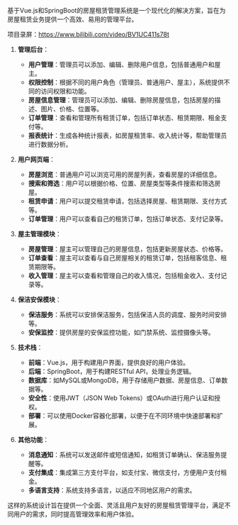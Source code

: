 ﻿基于Vue.js和SpringBoot的房屋租赁管理系统是一个现代化的解决方案，旨在为房屋租赁业务提供一个高效、易用的管理平台。

项目录屏：https://www.bilibili.com/video/BV1UC411s78t

1. **管理后台**：
   - **用户管理**：管理员可以添加、编辑、删除用户信息，包括普通用户和屋主。
   - **权限控制**：根据不同的用户角色（管理员、普通用户、屋主），系统提供不同的访问权限和功能。
   - **房屋信息管理**：管理员可以添加、编辑、删除房屋信息，包括房屋的描述、图片、价格、位置等。
   - **订单管理**：查看和管理所有租赁订单，包括订单状态、租赁期限、租金支付等。
   - **报表统计**：生成各种统计报表，如房屋租赁率、收入统计等，帮助管理员进行数据分析。

2. **用户网页端**：
   - **房屋浏览**：普通用户可以浏览可用的房屋列表，查看房屋的详细信息。
   - **搜索和筛选**：用户可以根据价格、位置、房屋类型等条件搜索和筛选房屋。
   - **租赁申请**：用户可以提交租赁申请，包括选择房屋、租赁期限、支付方式等。
   - **订单管理**：用户可以查看自己的租赁订单，包括订单状态、支付记录等。

3. **屋主管理模块**：
   - **房屋管理**：屋主可以管理自己的房屋信息，包括更新房屋状态、价格等。
   - **订单查看**：屋主可以查看与自己房屋相关的租赁订单，包括租客信息、租赁期限等。
   - **收入管理**：屋主可以查看和管理自己的收入情况，包括租金收入、支付记录等。

4. **保洁安保模块**：
   - **保洁服务**：系统可以安排保洁服务，包括保洁人员的调度、服务时间安排等。
   - **安保监控**：提供房屋的安保监控功能，如门禁系统、监控摄像头等。

5. **技术栈**：
   - **前端**：Vue.js，用于构建用户界面，提供良好的用户体验。
   - **后端**：SpringBoot，用于构建RESTful API，处理业务逻辑。
   - **数据库**：如MySQL或MongoDB，用于存储用户数据、房屋信息、订单数据等。
   - **安全性**：使用JWT（JSON Web Tokens）或OAuth进行用户认证和授权。
   - **部署**：可以使用Docker容器化部署，以便于在不同环境中快速部署和扩展。

6. **其他功能**：
   - **消息通知**：系统可以发送邮件或短信通知，如租赁订单确认、保洁服务提醒等。
   - **支付集成**：集成第三方支付平台，如支付宝、微信支付，方便用户支付租金。
   - **多语言支持**：系统支持多语言，以适应不同地区用户的需求。

这样的系统设计旨在提供一个全面、灵活且用户友好的房屋租赁管理平台，满足不同用户的需求，同时提高管理效率和用户体验。